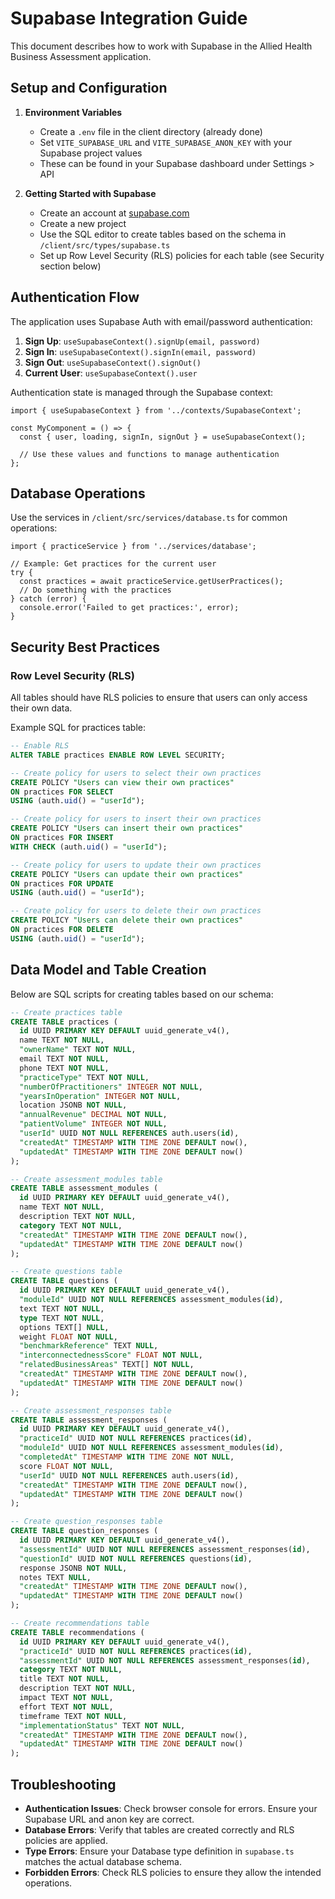 # Supabase Integration Guide

This document describes how to work with Supabase in the Allied Health Business Assessment application.

## Setup and Configuration

1. **Environment Variables**
   - Create a `.env` file in the client directory (already done)
   - Set `VITE_SUPABASE_URL` and `VITE_SUPABASE_ANON_KEY` with your Supabase project values
   - These can be found in your Supabase dashboard under Settings > API

2. **Getting Started with Supabase**
   - Create an account at [supabase.com](https://supabase.com)
   - Create a new project
   - Use the SQL editor to create tables based on the schema in `/client/src/types/supabase.ts`
   - Set up Row Level Security (RLS) policies for each table (see Security section below)

## Authentication Flow

The application uses Supabase Auth with email/password authentication:

1. **Sign Up**: `useSupabaseContext().signUp(email, password)`
2. **Sign In**: `useSupabaseContext().signIn(email, password)`
3. **Sign Out**: `useSupabaseContext().signOut()`
4. **Current User**: `useSupabaseContext().user`

Authentication state is managed through the Supabase context:

```tsx
import { useSupabaseContext } from '../contexts/SupabaseContext';

const MyComponent = () => {
  const { user, loading, signIn, signOut } = useSupabaseContext();
  
  // Use these values and functions to manage authentication
};
```

## Database Operations

Use the services in `/client/src/services/database.ts` for common operations:

```tsx
import { practiceService } from '../services/database';

// Example: Get practices for the current user
try {
  const practices = await practiceService.getUserPractices();
  // Do something with the practices
} catch (error) {
  console.error('Failed to get practices:', error);
}
```

## Security Best Practices

### Row Level Security (RLS)

All tables should have RLS policies to ensure that users can only access their own data.

Example SQL for practices table:

```sql
-- Enable RLS
ALTER TABLE practices ENABLE ROW LEVEL SECURITY;

-- Create policy for users to select their own practices
CREATE POLICY "Users can view their own practices"
ON practices FOR SELECT
USING (auth.uid() = "userId");

-- Create policy for users to insert their own practices
CREATE POLICY "Users can insert their own practices"
ON practices FOR INSERT
WITH CHECK (auth.uid() = "userId");

-- Create policy for users to update their own practices
CREATE POLICY "Users can update their own practices"
ON practices FOR UPDATE
USING (auth.uid() = "userId");

-- Create policy for users to delete their own practices
CREATE POLICY "Users can delete their own practices"
ON practices FOR DELETE
USING (auth.uid() = "userId");
```

## Data Model and Table Creation

Below are SQL scripts for creating tables based on our schema:

```sql
-- Create practices table
CREATE TABLE practices (
  id UUID PRIMARY KEY DEFAULT uuid_generate_v4(),
  name TEXT NOT NULL,
  "ownerName" TEXT NOT NULL,
  email TEXT NOT NULL,
  phone TEXT NOT NULL,
  "practiceType" TEXT NOT NULL,
  "numberOfPractitioners" INTEGER NOT NULL,
  "yearsInOperation" INTEGER NOT NULL,
  location JSONB NOT NULL,
  "annualRevenue" DECIMAL NOT NULL,
  "patientVolume" INTEGER NOT NULL,
  "userId" UUID NOT NULL REFERENCES auth.users(id),
  "createdAt" TIMESTAMP WITH TIME ZONE DEFAULT now(),
  "updatedAt" TIMESTAMP WITH TIME ZONE DEFAULT now()
);

-- Create assessment_modules table
CREATE TABLE assessment_modules (
  id UUID PRIMARY KEY DEFAULT uuid_generate_v4(),
  name TEXT NOT NULL,
  description TEXT NOT NULL,
  category TEXT NOT NULL,
  "createdAt" TIMESTAMP WITH TIME ZONE DEFAULT now(),
  "updatedAt" TIMESTAMP WITH TIME ZONE DEFAULT now()
);

-- Create questions table
CREATE TABLE questions (
  id UUID PRIMARY KEY DEFAULT uuid_generate_v4(),
  "moduleId" UUID NOT NULL REFERENCES assessment_modules(id),
  text TEXT NOT NULL,
  type TEXT NOT NULL,
  options TEXT[] NULL,
  weight FLOAT NOT NULL,
  "benchmarkReference" TEXT NULL,
  "interconnectednessScore" FLOAT NOT NULL,
  "relatedBusinessAreas" TEXT[] NOT NULL,
  "createdAt" TIMESTAMP WITH TIME ZONE DEFAULT now(),
  "updatedAt" TIMESTAMP WITH TIME ZONE DEFAULT now()
);

-- Create assessment_responses table
CREATE TABLE assessment_responses (
  id UUID PRIMARY KEY DEFAULT uuid_generate_v4(),
  "practiceId" UUID NOT NULL REFERENCES practices(id),
  "moduleId" UUID NOT NULL REFERENCES assessment_modules(id),
  "completedAt" TIMESTAMP WITH TIME ZONE NOT NULL,
  score FLOAT NOT NULL,
  "userId" UUID NOT NULL REFERENCES auth.users(id),
  "createdAt" TIMESTAMP WITH TIME ZONE DEFAULT now(),
  "updatedAt" TIMESTAMP WITH TIME ZONE DEFAULT now()
);

-- Create question_responses table
CREATE TABLE question_responses (
  id UUID PRIMARY KEY DEFAULT uuid_generate_v4(),
  "assessmentId" UUID NOT NULL REFERENCES assessment_responses(id),
  "questionId" UUID NOT NULL REFERENCES questions(id),
  response JSONB NOT NULL,
  notes TEXT NULL,
  "createdAt" TIMESTAMP WITH TIME ZONE DEFAULT now(),
  "updatedAt" TIMESTAMP WITH TIME ZONE DEFAULT now()
);

-- Create recommendations table
CREATE TABLE recommendations (
  id UUID PRIMARY KEY DEFAULT uuid_generate_v4(),
  "practiceId" UUID NOT NULL REFERENCES practices(id),
  "assessmentId" UUID NOT NULL REFERENCES assessment_responses(id),
  category TEXT NOT NULL,
  title TEXT NOT NULL,
  description TEXT NOT NULL,
  impact TEXT NOT NULL,
  effort TEXT NOT NULL,
  timeframe TEXT NOT NULL,
  "implementationStatus" TEXT NOT NULL,
  "createdAt" TIMESTAMP WITH TIME ZONE DEFAULT now(),
  "updatedAt" TIMESTAMP WITH TIME ZONE DEFAULT now()
);
```

## Troubleshooting

- **Authentication Issues**: Check browser console for errors. Ensure your Supabase URL and anon key are correct.
- **Database Errors**: Verify that tables are created correctly and RLS policies are applied.
- **Type Errors**: Ensure your Database type definition in `supabase.ts` matches the actual database schema.
- **Forbidden Errors**: Check RLS policies to ensure they allow the intended operations. 